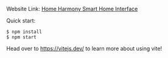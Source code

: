 
Website Link: [Home Harmony Smart Home Interface](https://smarthome-interface.netlify.app/)

Quick start:

```
$ npm install
$ npm start
````

Head over to https://vitejs.dev/ to learn more about using vite!
